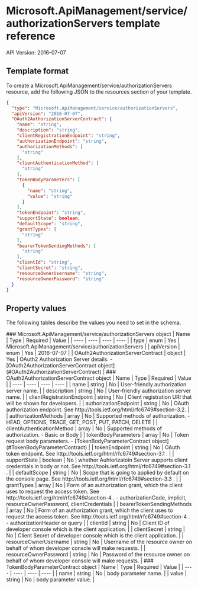# Microsoft.ApiManagement/service/authorizationServers template reference
API Version: 2016-07-07
## Template format

To create a Microsoft.ApiManagement/service/authorizationServers resource, add the following JSON to the resources section of your template.

```json
{
  "type": "Microsoft.ApiManagement/service/authorizationServers",
  "apiVersion": "2016-07-07",
  "OAuth2AuthorizationServerContract": {
    "name": "string",
    "description": "string",
    "clientRegistrationEndpoint": "string",
    "authorizationEndpoint": "string",
    "authorizationMethods": [
      "string"
    ],
    "clientAuthenticationMethod": [
      "string"
    ],
    "tokenBodyParameters": [
      {
        "name": "string",
        "value": "string"
      }
    ],
    "tokenEndpoint": "string",
    "supportState": boolean,
    "defaultScope": "string",
    "grantTypes": [
      "string"
    ],
    "bearerTokenSendingMethods": [
      "string"
    ],
    "clientId": "string",
    "clientSecret": "string",
    "resourceOwnerUsername": "string",
    "resourceOwnerPassword": "string"
  }
}
```
## Property values

The following tables describe the values you need to set in the schema.

<a id="Microsoft.ApiManagement/service/authorizationServers" />
### Microsoft.ApiManagement/service/authorizationServers object
|  Name | Type | Required | Value |
|  ---- | ---- | ---- | ---- |
|  type | enum | Yes | Microsoft.ApiManagement/service/authorizationServers |
|  apiVersion | enum | Yes | 2016-07-07 |
|  OAuth2AuthorizationServerContract | object | Yes | OAuth2 Authorization Server details. - [OAuth2AuthorizationServerContract object](#OAuth2AuthorizationServerContract) |


<a id="OAuth2AuthorizationServerContract" />
### OAuth2AuthorizationServerContract object
|  Name | Type | Required | Value |
|  ---- | ---- | ---- | ---- |
|  name | string | No | User-friendly authorization server name. |
|  description | string | No | User-friendly authorization server name. |
|  clientRegistrationEndpoint | string | No | Client registration URI that will be shown for developers. |
|  authorizationEndpoint | string | No | OAuth authorization endpoint. See http://tools.ietf.org/html/rfc6749#section-3.2. |
|  authorizationMethods | array | No | Supported methods of authorization. - HEAD, OPTIONS, TRACE, GET, POST, PUT, PATCH, DELETE |
|  clientAuthenticationMethod | array | No | Supported methods of authorization. - Basic or Body |
|  tokenBodyParameters | array | No | Token request body parameters. - [TokenBodyParameterContract object](#TokenBodyParameterContract) |
|  tokenEndpoint | string | No | OAuth token endpoint. See http://tools.ietf.org/html/rfc6749#section-3.1 . |
|  supportState | boolean | No | whether Auhtorizatoin Server supports client credentials in body or not. See http://tools.ietf.org/html/rfc6749#section-3.1 . |
|  defaultScope | string | No | Scope that is going to applied by default on the console page. See http://tools.ietf.org/html/rfc6749#section-3.3 . |
|  grantTypes | array | No | Form of an authorization grant, which the client uses to request the access token. See http://tools.ietf.org/html/rfc6749#section-4 . - authorizationCode, implicit, resourceOwnerPassword, clientCredentials |
|  bearerTokenSendingMethods | array | No | Form of an authorization grant, which the client uses to request the access token. See http://tools.ietf.org/html/rfc6749#section-4 . - authorizationHeader or query |
|  clientId | string | No | Client ID of developer console which is the client application. |
|  clientSecret | string | No | Client Secret of developer console which is the client application. |
|  resourceOwnerUsername | string | No | Username of the resource owner on behalf of whom developer console will make requests. |
|  resourceOwnerPassword | string | No | Password of the resource owner on behalf of whom developer console will make requests. |


<a id="TokenBodyParameterContract" />
### TokenBodyParameterContract object
|  Name | Type | Required | Value |
|  ---- | ---- | ---- | ---- |
|  name | string | No | body parameter name. |
|  value | string | No | body parameter value. |

